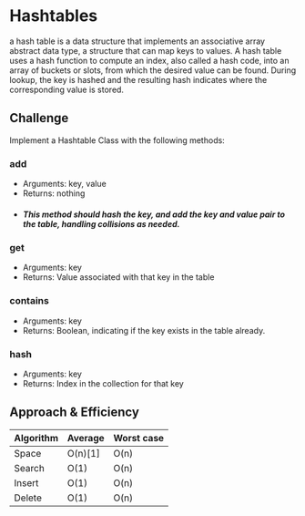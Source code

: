 # Hashtables
a hash table  is a data structure that implements an associative array abstract data type, a structure that can map keys to values.
A hash table uses a hash function to compute an index, also called a hash code, into an array of buckets or slots, from which the desired value can be found.
During lookup, the key is hashed and the resulting hash indicates where the corresponding value is stored.
## Challenge
Implement a Hashtable Class with the following methods:

### add
  - Arguments: key, value
  - Returns: nothing
* ##### This method should hash the key, and add the key and value pair to the table, handling collisions as needed.
### get
  - Arguments: key
  - Returns: Value associated with that key in the table
### contains
  - Arguments: key
  - Returns: Boolean, indicating if the key exists in the table already.
### hash
  - Arguments: key
  - Returns: Index in the collection for that key

## Approach & Efficiency

| Algorithm	|	Average |	Worst case |
| -------- | ------ | ------ |
| Space |	O(n)[1]	| O(n) |
| Search |	O(1) | O(n) |
| Insert |	O(1)	|O(n) |
| Delete |	O(1)	| O(n) |
